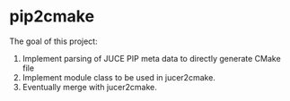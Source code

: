 # pip2cmake

The goal of this project:

1. Implement parsing of JUCE PIP meta data to directly generate CMake file
2. Implement module class to be used in jucer2cmake.
3. Eventually merge with jucer2cmake.
